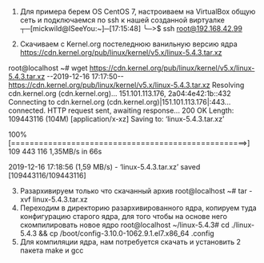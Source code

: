 1) Для примера берем OS CentOS 7, настроиваем на VirtualBox общую сеть и подключаемся по ssh к нашей созданной виртуалке
┬─[mickwild@ISeeYou:~]─[17:15:48]
╰─>$ ssh root@192.168.42.99

2) Скачиваем с Kernel.org постеледнюю ванильную версию ядра https://cdn.kernel.org/pub/linux/kernel/v5.x/linux-5.4.3.tar.xz

root@localhost ~# wget https://cdn.kernel.org/pub/linux/kernel/v5.x/linux-5.4.3.tar.xz
--2019-12-16 17:17:50--  https://cdn.kernel.org/pub/linux/kernel/v5.x/linux-5.4.3.tar.xz
Resolving cdn.kernel.org (cdn.kernel.org)... 151.101.113.176, 2a04:4e42:1b::432
Connecting to cdn.kernel.org (cdn.kernel.org)|151.101.113.176|:443... connected.
HTTP request sent, awaiting response... 200 OK
Length: 109443116 (104M) [application/x-xz]
Saving to: ‘linux-5.4.3.tar.xz’

100%[===================================================>] 109 443 116 1,35MB/s   in 66s    

2019-12-16 17:18:56 (1,59 MB/s) - ‘linux-5.4.3.tar.xz’ saved [109443116/109443116]

3) Разархивируем только что скачанный архив 
root@localhost ~# tar -xvf linux-5.4.3.tar.xz 
4) Переходим в директорию разархивированного ядра, копируем туда конфигурацию старого ядра, для того чтобы на основе него скомпилировать новое ядро
  root@localhost ~/linux-5.4.3# cd ./linux-5.4.3 && cp /boot/config-3.10.0-1062.9.1.el7.x86_64 .config 
5) Для компиляции ядра, нам потребуется скачать и установить 2 пакета make и gcc



